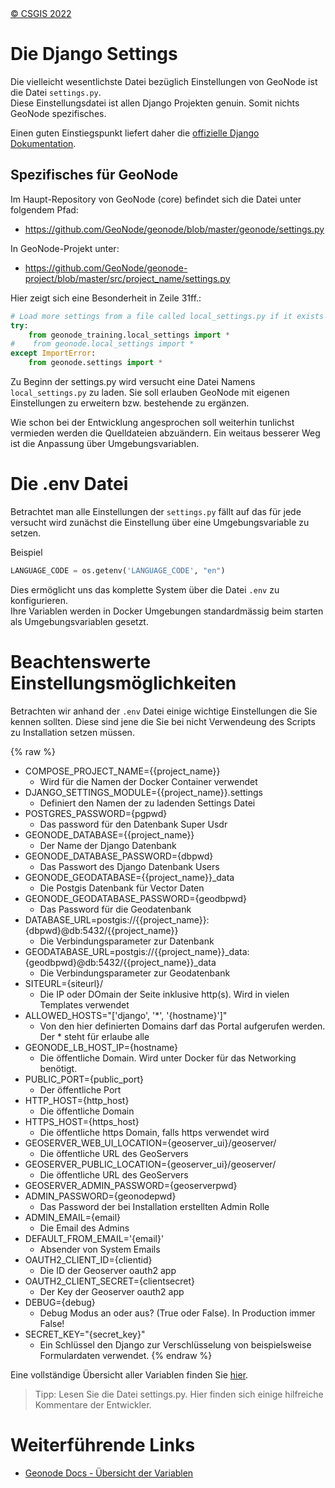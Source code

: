<!-- the Menu -->
<link rel="stylesheet" media="all" href="../styles.css" />
<div id="logo"><a href="https://csgis.de">© CSGIS 2022</a></div>
<div id="menu"></div>
<div id="jumpMenu"></div>
<script src="../menu.js"></script>
<script src="../jumpmenu.js"></script>
<!-- the Menu -->


# Die Django Settings

Die vielleicht wesentlichste Datei bezüglich Einstellungen von GeoNode ist die Datei `settings.py`.  
Diese Einstellungsdatei ist allen Django Projekten genuin. Somit nichts GeoNode spezifisches.

Einen guten Einstiegspunkt liefert daher die [offizielle Django Dokumentation](https://docs.djangoproject.com/en/4.1/topics/settings/).

## Spezifisches für GeoNode

Im Haupt-Repository von GeoNode (core) befindet sich die Datei unter folgendem Pfad:

- https://github.com/GeoNode/geonode/blob/master/geonode/settings.py

In GeoNode-Projekt unter:

- https://github.com/GeoNode/geonode-project/blob/master/src/project_name/settings.py

Hier zeigt sich eine Besonderheit in Zeile 31ff.:

```python
# Load more settings from a file called local_settings.py if it exists
try:
    from geonode_training.local_settings import *
#    from geonode.local_settings import *
except ImportError:
    from geonode.settings import *
```

Zu Beginn der settings.py wird versucht eine Datei Namens `local_settings.py` zu laden. Sie soll erlauben GeoNode mit eigenen Einstellungen zu erweitern bzw. bestehende zu ergänzen.

Wie schon bei der Entwicklung angesprochen soll weiterhin tunlichst vermieden werden die Quelldateien abzuändern.
Ein weitaus besserer Weg ist die Anpassung über Umgebungsvariablen.

# Die .env Datei

Betrachtet man alle Einstellungen der `settings.py` fällt auf das für jede versucht wird zunächst die Einstellung über eine Umgebungsvariable zu setzen.

Beispiel

```python
LANGUAGE_CODE = os.getenv('LANGUAGE_CODE', "en")
```

Dies ermöglicht uns das komplette System über die Datei `.env` zu konfigurieren.  
Ihre Variablen werden in Docker Umgebungen standardmässig beim starten als Umgebungsvariablen gesetzt.

# Beachtenswerte Einstellungsmöglichkeiten

Betrachten wir anhand der `.env` Datei einige wichtige Einstellungen die Sie kennen sollten.
Diese sind jene die Sie bei nicht Verwendeung des Scripts zu Installation setzen müssen.


{% raw %}
- COMPOSE_PROJECT_NAME={{project_name}} 
  - Wird für die Namen der Docker Container verwendet
- DJANGO_SETTINGS_MODULE={{project_name}}.settings 
  - Definiert den Namen der zu ladenden Settings Datei
- POSTGRES_PASSWORD={pgpwd} 
  - Das password für den Datenbank Super Usdr
- GEONODE_DATABASE={{project_name}} 
  - Der Name der Django Datenbank
- GEONODE_DATABASE_PASSWORD={dbpwd}
  - Das Passwort des Django Datenbank Users 
- GEONODE_GEODATABASE={{project_name}}_data
  - Die Postgis Datenbank für Vector Daten 
- GEONODE_GEODATABASE_PASSWORD={geodbpwd} 
  - Das Password für die Geodatenbank
- DATABASE_URL=postgis://{{project_name}}:{dbpwd}@db:5432/{{project_name}} 
  - Die Verbindungsparameter zur Datenbank
- GEODATABASE_URL=postgis://{{project_name}}_data:{geodbpwd}@db:5432/{{project_name}}_data 
  -   Die Verbindungsparameter zur Geodatenbank
- SITEURL={siteurl}/ 
  - Die IP oder DOmain der Seite inklusive http(s). Wird in vielen Templates verwendet
- ALLOWED_HOSTS="['django', '*', '{hostname}']" 
  - Von den hier definierten Domains darf das Portal aufgerufen werden. Der * steht für erlaube alle
- GEONODE_LB_HOST_IP={hostname} 
  - Die öffentliche Domain. Wird unter Docker für das Networking benötigt.
- PUBLIC_PORT={public_port} 
  - Der öffentliche Port
- HTTP_HOST={http_host} 
  - Die öffentliche Domain
- HTTPS_HOST={https_host} 
  - Die öffentliche https Domain, falls https verwendet wird
- GEOSERVER_WEB_UI_LOCATION={geoserver_ui}/geoserver/ 
  - Die öffentliche URL des GeoServers
- GEOSERVER_PUBLIC_LOCATION={geoserver_ui}/geoserver/ 
  - Die öffentliche URL des GeoServers
- GEOSERVER_ADMIN_PASSWORD={geoserverpwd} 
- ADMIN_PASSWORD={geonodepwd} 
  - Das Password der bei Installation erstellten Admin Rolle
- ADMIN_EMAIL={email} 
  - Die Email des Admins
- DEFAULT_FROM_EMAIL='{email}'
  - Absender von System Emails 
- OAUTH2_CLIENT_ID={clientid} 
  - Die ID der Geoserver oauth2 app
- OAUTH2_CLIENT_SECRET={clientsecret}
  - Der Key der Geoserver oauth2 app  
- DEBUG={debug} 
  - Debug Modus an oder aus? (True oder False). In Production immer False!
- SECRET_KEY="{secret_key}" 
  - Ein Schlüssel den Django zur Verschlüsselung von beispielsweise Formulardaten verwendet.
{% endraw %}

Eine vollständige Übersicht aller Variablen finden Sie [hier](https://docs.geonode.org/en/master/basic/settings/index.html?highlight=GEOSERVER_PUBLIC_LOCATION#geoserver-public-location).


> Tipp: Lesen Sie die Datei settings.py. Hier finden sich einige hilfreiche Kommentare der Entwickler.

# Weiterführende Links

- [Geonode Docs - Übersicht der Variablen](https://docs.geonode.org/en/master/basic/settings/index.html?highlight=GEOSERVER_PUBLIC_LOCATION#geoserver-public-location) 